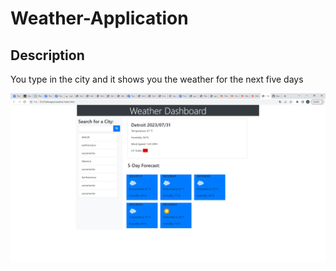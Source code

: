 # Weather-Application

  
  ## Description
  You type in the city and it shows you the weather for the next five days
  

 ![Alt text](<Weather Dashboard - Google Chrome 7_31_2023 7_53_53 PM.png>) 